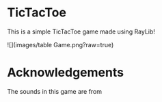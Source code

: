# TicTacToe

This is a simple TicTacToe game made using RayLib!

![](images/table Game.png?raw=true)

# Acknowledgements

The sounds in this game are from